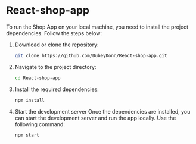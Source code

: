 # React-shop-app
To run the Shop App on your local machine, you need to install the project dependencies. Follow the steps below:

1. Download or clone the repository:
   ```bash
   git clone https://github.com/DubeyDonn/React-shop-app.git
   ```
   
2. Navigate to the project directory:
   ```bash
   cd React-shop-app
   ```
   
3. Install the required dependencies:
   ```bash
   npm install
   ```

4. Start the development server
   Once the dependencies are installed, you can start the development server and run the app locally. Use the following command:
   ```bash
   npm start
    ```
